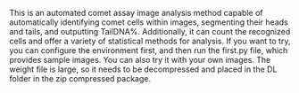 This is an automated comet assay image analysis method capable of automatically identifying comet cells within images, segmenting their heads and tails, and outputting TailDNA%. Additionally, it can count the recognized cells and offer a variety of statistical methods for analysis.
If you want to try, you can configure the environment first, and then run the first.py file, which provides sample images. You can also try it with your own images.
The weight file is large, so it needs to be decompressed and placed in the DL folder in the zip compressed package.
